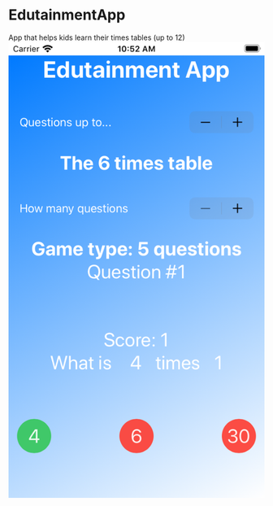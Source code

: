 # EdutainmentApp
App that helps kids learn their times tables (up to 12)
![Image of Application](https://github.com/19neloyk/EdutainmentAPp/blob/master/Simulator%20Screen%20Shot%20-%20iPhone%20SE%20(2nd%20generation)%20-%202020-05-30%20at%2010.52.14.png)
